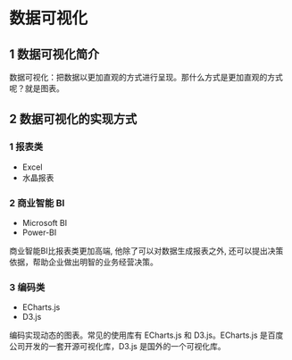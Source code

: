 # 数据可视化

## 1 数据可视化简介

数据可视化：把数据以更加直观的方式进行呈现。那什么方式是更加直观的方式呢？就是图表。

## 2 数据可视化的实现方式

### 1 报表类

- Excel
- 水晶报表

### 2 商业智能 BI

- Microsoft BI
- Power-BI

商业智能BI比报表类更加高端, 他除了可以对数据生成报表之外, 还可以提出决策依据，帮助企业做出明智的业务经营决策。

### 3 编码类

- ECharts.js
- D3.js

编码实现动态的图表。常见的使用库有 ECharts.js 和 D3.js。ECharts.js 是百度公司开发的一套开源可视化库，D3.js 是国外的一个可视化库。